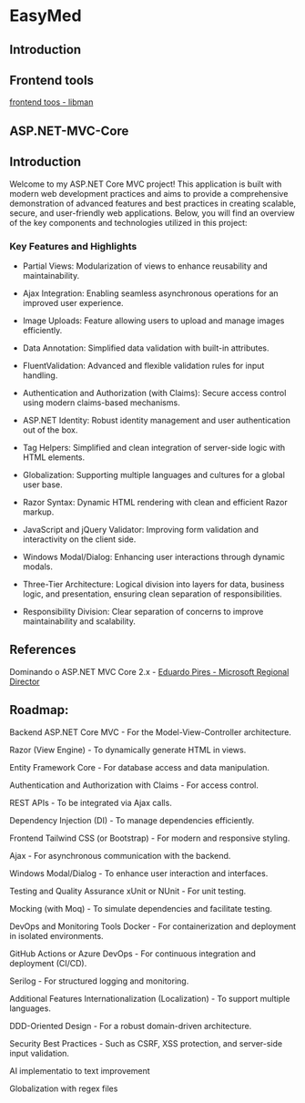 # EasyMed

## Introduction

## Frontend tools 

[frontend toos - libman](frontend-tools-libman.png)





## ASP.NET-MVC-Core
## Introduction
Welcome to my ASP.NET Core MVC project! This application is built with modern web development practices and aims to provide a comprehensive demonstration of advanced features and best practices in creating scalable, secure, and user-friendly web applications. Below, you will find an overview of the key components and technologies utilized in this project:

### Key Features and Highlights
- Partial Views: Modularization of views to enhance reusability and maintainability.

- Ajax Integration: Enabling seamless asynchronous operations for an improved user experience.

- Image Uploads: Feature allowing users to upload and manage images efficiently.

- Data Annotation: Simplified data validation with built-in attributes.

- FluentValidation: Advanced and flexible validation rules for input handling.

- Authentication and Authorization (with Claims): Secure access control using modern claims-based mechanisms.

- ASP.NET Identity: Robust identity management and user authentication out of the box.

- Tag Helpers: Simplified and clean integration of server-side logic with HTML elements.

- Globalization: Supporting multiple languages and cultures for a global user base.

- Razor Syntax: Dynamic HTML rendering with clean and efficient Razor markup.

- JavaScript and jQuery Validator: Improving form validation and interactivity on the client side.

- Windows Modal/Dialog: Enhancing user interactions through dynamic modals.

- Three-Tier Architecture: Logical division into layers for data, business logic, and presentation, ensuring clean separation of responsibilities.

- Responsibility Division: Clear separation of concerns to improve maintainability and scalability.



## References
Dominando o ASP.NET MVC Core 2.x - [Eduardo Pires - Microsoft Regional Director](www.eduardopires.net.br)



## Roadmap:
Backend
ASP.NET Core MVC - For the Model-View-Controller architecture.

Razor (View Engine) - To dynamically generate HTML in views.

Entity Framework Core - For database access and data manipulation.

Authentication and Authorization with Claims - For access control.

REST APIs - To be integrated via Ajax calls.

Dependency Injection (DI) - To manage dependencies efficiently.

Frontend
Tailwind CSS (or Bootstrap) - For modern and responsive styling.

Ajax - For asynchronous communication with the backend.

Windows Modal/Dialog - To enhance user interaction and interfaces.

Testing and Quality Assurance
xUnit or NUnit - For unit testing.

Mocking (with Moq) - To simulate dependencies and facilitate testing.

DevOps and Monitoring Tools
Docker - For containerization and deployment in isolated environments.

GitHub Actions or Azure DevOps - For continuous integration and deployment (CI/CD).

Serilog - For structured logging and monitoring.

Additional Features
Internationalization (Localization) - To support multiple languages.

DDD-Oriented Design - For a robust domain-driven architecture.

Security Best Practices - Such as CSRF, XSS protection, and server-side input validation.

AI implementatio to text improvement 

Globalization with regex files
